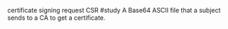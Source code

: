 certificate signing request CSR
#study 
A Base64 ASCII file that a subject sends to a CA to get a certificate.